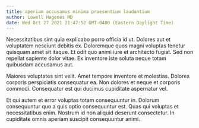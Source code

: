 ```yaml
---
title: aperiam accusamus minima praesentium laudantium
author: Lowell Hagenes MD
date: Wed Oct 27 2021 21:47:52 GMT-0400 (Eastern Daylight Time)
---
```

Necessitatibus sint quia explicabo porro officia id ut. Dolores aut et voluptatem nesciunt debitis ex. Doloremque quos magni voluptas tenetur quisquam amet sit itaque. Et odit quo animi iure et architecto fugiat. Sed non repellat sapiente dolor vitae. Ex inventore iste soluta neque totam quibusdam accusamus aut.

 Maiores voluptates sint velit. Amet tempore inventore et molestias. Dolores corporis perspiciatis consequatur ea. Non dolores et neque et corporis commodi. Consequatur est qui ducimus cupiditate aspernatur vel.

 Et qui autem et error voluptas totam consequuntur in. Dolorum consequuntur quo a quis optio consequuntur est. Quas qui voluptas et necessitatibus enim. Nostrum id non aliquid deserunt consectetur. In cupiditate omnis aperiam suscipit consequuntur animi.